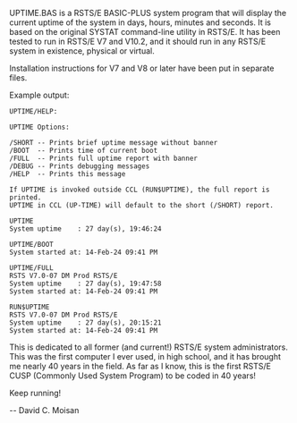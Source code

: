 UPTIME.BAS is a RSTS/E BASIC-PLUS system program that will display the current uptime of the system in days, hours, minutes and seconds.
It is based on the original SYSTAT command-line utility in RSTS/E.
It has been tested to run in RSTS/E V7 and V10.2, and it should run in any RSTS/E system in existence, physical or virtual.

Installation instructions for V7 and V8 or later have been put in separate files.


Example output:

```
UPTIME/HELP:

UPTIME Options:

/SHORT -- Prints brief uptime message without banner
/BOOT  -- Prints time of current boot
/FULL  -- Prints full uptime report with banner
/DEBUG -- Prints debugging messages
/HELP  -- Prints this message

If UPTIME is invoked outside CCL (RUN$UPTIME), the full report is printed.
UPTIME in CCL (UP-TIME) will default to the short (/SHORT) report.

UPTIME
System uptime    : 27 day(s), 19:46:24

UPTIME/BOOT
System started at: 14-Feb-24 09:41 PM

UPTIME/FULL
RSTS V7.0-07 DM Prod RSTS/E
System uptime    : 27 day(s), 19:47:58
System started at: 14-Feb-24 09:41 PM

RUN$UPTIME
RSTS V7.0-07 DM Prod RSTS/E
System uptime    : 27 day(s), 20:15:21
System started at: 14-Feb-24 09:41 PM
```

This is dedicated to all former (and current!) RSTS/E system administrators.  This was the first computer I ever used, in high school, and it has brought me nearly 40 years in the field. As far as I know, this is the first RSTS/E CUSP (Commonly Used System Program) to be coded in 40 years!

Keep running!

-- David C. Moisan



